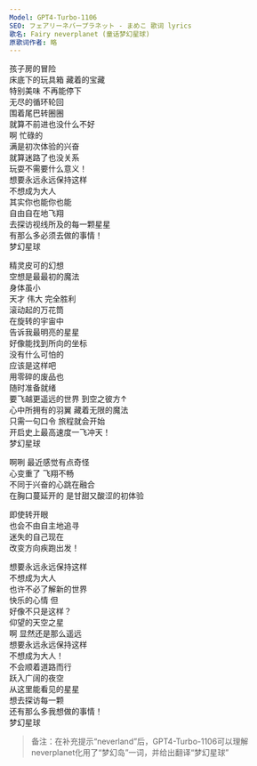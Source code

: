 ```yaml
---
Model: GPT4-Turbo-1106
SEO: フェアリーネバープラネット - まめこ 歌词 lyrics
歌名: Fairy neverplanet (童话梦幻星球)
原歌词作者: 略
---
```

  
  孩子房的冒险  
  床底下的玩具箱 藏着的宝藏  
  特别美味 不再能停下  
  无尽的循环轮回  
  围着尾巴转圈圈  
  就算不前进也没什么不好  
  啊 忙碌的  
  满是初次体验的兴奋  
  就算迷路了也没关系  
  玩耍不需要什么意义！  
  想要永远永远保持这样  
  不想成为大人  
  其实你也能你也能  
  自由自在地飞翔  
  去探访视线所及的每一颗星星  
  有那么多必须去做的事情！  
  梦幻星球  

  精灵皮可的幻想  
  空想是最最初的魔法  
  身体虽小  
  天才 伟大 完全胜利  
  滚动起的万花筒  
  在旋转的宇宙中  
  告诉我最明亮的星星  
  好像能找到所向的坐标  
  没有什么可怕的  
  应该是这样吧  
  用零碎的废品也  
  随时准备就绪  
  要飞越更遥远的世界 到空之彼方↑  
  心中所拥有的羽翼 藏着无限的魔法  
  只需一句口令 旅程就会开始  
  开启史上最高速度一飞冲天！  
  梦幻星球  

  啊咧 最近感觉有点奇怪  
  心变重了 飞翔不畅  
  不同于兴奋的心跳在融合  
  在胸口蔓延开的 是甘甜又酸涩的初体验  

  即使转开眼  
  也会不由自主地追寻  
  迷失的自己现在  
  改变方向疾跑出发！  

  想要永远永远保持这样  
  不想成为大人  
  也许不必了解新的世界  
  快乐的心情 但  
  好像不只是这样？  
  仰望的天空之星  
  啊 显然还是那么遥远  
  想要永远永远保持这样  
  不想成为大人！  
  不会顺着道路而行  
  跃入广阔的夜空  
  从这里能看见的星星  
  想去探访每一颗  
  还有那么多我想做的事情！  
  梦幻星球

> 备注：在补充提示“neverland”后，GPT4-Turbo-1106可以理解neverplanet化用了“梦幻岛”一词，并给出翻译“梦幻星球”